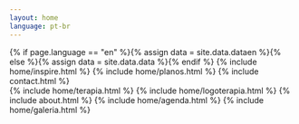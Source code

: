 ```yaml
---
layout: home
language: pt-br
---
```

{% if page.language == "en" %}{% assign data = site.data.dataen %}{% else %}{% assign data = site.data.data %}{% endif %} 
{% include home/inspire.html %}
{% include home/planos.html %}
{% include contact.html %}		
{% include home/terapia.html %}
{% include home/logoterapia.html %}
{% include about.html %}
{% include home/agenda.html %}
{% include home/galeria.html %} 